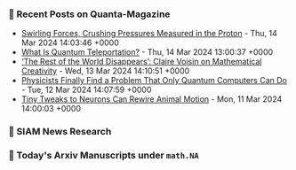 ### 📝 Recent Posts on Quanta-Magazine
<!-- quanta starts -->
* <a href="https://www.quantamagazine.org/swirling-forces-crushing-pressures-measured-in-the-proton-20240314/">Swirling Forces, Crushing Pressures Measured in the Proton</a> - Thu, 14 Mar 2024 14:03:46 +0000
* <a href="https://www.quantamagazine.org/what-is-quantum-teleportation-20240314/">What Is Quantum Teleportation?</a> - Thu, 14 Mar 2024 13:00:37 +0000
* <a href="https://www.quantamagazine.org/a-mathematician-on-creativity-art-logic-and-language-20240313/">‘The Rest of the World Disappears’: Claire Voisin on Mathematical Creativity</a> - Wed, 13 Mar 2024 14:10:51 +0000
* <a href="https://www.quantamagazine.org/physicists-finally-find-a-problem-only-quantum-computers-can-do-20240312/">Physicists Finally Find a Problem That Only Quantum Computers Can Do</a> - Tue, 12 Mar 2024 14:07:59 +0000
* <a href="https://www.quantamagazine.org/tiny-tweaks-to-neurons-can-rewire-animal-motion-20240311/">Tiny Tweaks to Neurons Can Rewire Animal Motion</a> - Mon, 11 Mar 2024 14:00:03 +0000
<!-- quanta ends -->

### 📝 SIAM News Research
<!-- siam-news starts -->

<!-- siam-news ends -->

### 📝 Today's Arxiv Manuscripts under ``math.NA``
<!-- arxiv-math-na starts -->

<!-- arxiv-math-na ends -->
